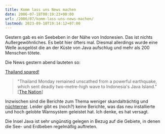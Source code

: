 ```yaml
---
title: Komm lass uns News machen
date: 2006-07-18T00:19:23+00:00
url: /2006/07/komm-lass-uns-news-machen/
lastmod: 2023-09-10T19:14:12+07:00
---
```

Gestern gab es ein Seebeben in der Nähe von Indonesien. Das ist nichts Außergewöhnliches. Es bebt hier öfters mal. Diesmal allerdings wurde eine Welle ausgelöst die an der Küste von Java aufschlug und mehr als 200 Menschen tötete.

Die News gestern abend lauteten so:

[Thailand spared!][1]

> "Thailand Monday remained unscathed from a powerful earthquake, which sent deadly two-metre-high wave to Indonesia's Java Island." [[The Nation][2]]

Inzwischen sind die Berichte zum Thema weniger skandalträchtig und [nüchterner][3]. Leider gibt es (noch?) keine Berichte, was das neu installierte und hoch gelobte Warnsystem geleistet hat. Ich denke, es hat versagt.

Die Insel Java ist sehr ungünstig gelegen in Bezug auf die Gebiete, in denen die See- und Erdbeben regelmäßig auftreten.

 [1]: http://www.nationmultimedia.com/2006/07/18/headlines/headlines_30008982.php
 [2]: http://www.nationmultimedia.com/breakingnews/read.php?newsid=30008926
 [3]: http://nationmultimedia.com/2006/07/18/headlines/headlines_30008983.php
